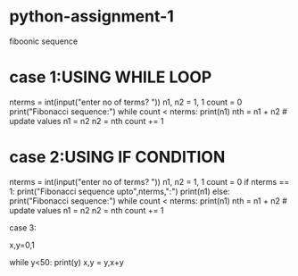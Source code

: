# python-assignment-1
fiboonic sequence

# case 1:USING WHILE LOOP

nterms = int(input("enter no of terms? "))
n1, n2 = 1, 1
count = 0
print("Fibonacci sequence:")
while count < nterms:
       print(n1)
       nth = n1 + n2
       # update values
       n1 = n2
       n2 = nth
       count += 1
       
 # case 2:USING IF CONDITION
 
 nterms = int(input("enter no of terms? "))
n1, n2 = 1, 1
count = 0
if nterms == 1:
   print("Fibonacci sequence upto",nterms,":")
   print(n1)
else:
    print("Fibonacci sequence:")
while count < nterms:
       print(n1)
       nth = n1 + n2
       # update values
       n1 = n2
       n2 = nth
       count += 1
       
case 3:

x,y=0,1

while y<50:
    print(y)
    x,y = y,x+y

 
